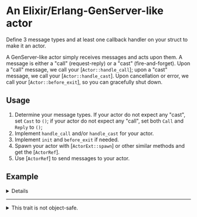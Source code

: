 <!-- DO NOT modify manually! Generate with `actor2bctor_and_doc.py`. -->
# An Elixir/Erlang-GenServer-like actor

Define 3 message types and at least one callback handler on your struct to
make it an actor.

A GenServer-like actor simply receives messages and acts upon them.
A message is either a "call" (request-reply) or a "cast" (fire-and-forget).
Upon a "call" message, we call your [`Actor::handle_call`];
upon a "cast" message, we call your [`Actor::handle_cast`].
Upon cancellation or error, we call your [`Actor::before_exit`],
so you can gracefully shut down.

## Usage

1. Determine your message types.
    If your actor do not expect any "cast", set `Cast` to `()`;
    if your actor do not expect any "call",
    set both `Call` and `Reply` to `()`;
1. Implement `handle_call` and/or `handle_cast` for your actor.
1. Implement `init` and `before_exit` if needed.
1. Spawn your actor with [`ActorExt::spawn`]
    or other similar methods and get the [`ActorRef`].
1. Use [`ActorRef`] to send messages to your actor.

## Example

<details>

```rust
use anyhow::{bail, Result};
use std::time::Duration;
use tokio::{sync::oneshot, time::timeout};
use tokio_gen_server::prelude::*;

// Define the actor.
#[derive(Debug, Default)]
struct PingPongServer {
    counter: usize,
}
impl Actor for PingPongServer {
    // Message types.
    type Cast = PingOrBang;
    type Call = PingOrPong;
    type Reply = PongOrCount;

    // All the methods are optional. The default implementations does nothing.

    // `init` is called when the actor starts.
    async fn init(&mut self, _env: &mut ActorEnv<Self>) -> Result<()> {
        println!("PingPongServer starting.");
        Ok(())
    }

    // `handle_cast` is called when the actor receives a message and
    // does not need to reply.
    async fn handle_cast(&mut self, msg: Self::Cast, _env: &mut ActorEnv<Self>) -> Result<()> {
        if matches!(msg, PingOrBang::Bang) {
            bail!("Received Bang! Blowing up.");
        }
        self.counter += 1;
        println!("Received ping #{}", self.counter);
        Ok(())
    }

    // `handle_call` is called when the actor receives a message and
    // needs to reply.
    async fn handle_call(
        &mut self,
        msg: Self::Call,
        _env: &mut ActorEnv<Self>,
        reply_sender: oneshot::Sender<Self::Reply>,
    ) -> Result<()> {
        match msg {
            PingOrPong::Ping => {
                self.counter += 1;
                println!("Received ping #{} as a call", self.counter);
                reply_sender.send(PongOrCount::Pong).unwrap();
            }
            PingOrPong::Pong => reply_sender.send(PongOrCount::Count(self.counter)).unwrap(),
        }
        Ok(())
    }

    // `before_exit` is called before the actor exits.
    async fn before_exit(
        &mut self,
        run_result: Result<()>,
        env: &mut ActorEnv<Self>,
    ) -> Result<()> {
        env.msg_receiver.close();
        let result_msg = match &run_result {
            Ok(()) => "successfully".into(),
            Err(why) => {
                let mut messages = Vec::new();
                while let Ok(msg) = env.msg_receiver.try_recv() {
                    messages.push(msg);
                }
                format!("with error `{why:?}` and disregarded messages `{messages:?}`, ")
            }
        };
        println!(
            "PingPongServer exiting {result_msg} with {} pings received.",
            self.counter
        );
        run_result.map_err(|_| anyhow::Error::msg(result_msg))
    }
}

// Now let's look at an example where we use the actor normally.
#[tokio::test]
async fn ping_pong() -> Result<()> {
    // Call `spawn` on the actor to start it.
    let ping_pong_server = PingPongServer::default();
    let (handle, server_ref) = ping_pong_server.spawn();

    // Cast a message to the actor and do not expect a reply.
    server_ref.cast(PingOrBang::Ping).await?;

    // Call the actor and wait for the reply.
    let pong = server_ref.call(PingOrPong::Ping).await?;
    assert_eq!(pong, PongOrCount::Pong);
    let count = server_ref.call(PingOrPong::Pong).await?;
    assert_eq!(count, PongOrCount::Count(2));

    // Cancel the actor.
    server_ref.cancel();

    // The handle returns the actor itself, its environment, and the run result.
    let ActorRunResult {
        actor: PingPongServer { counter: 2 },
        env: _,
        exit_result: Ok(()),
    } = timeout(DECI_SECOND, handle).await??
    else {
        panic!("Should exit normally.")
    };

    Ok(())
}

// Let's also see how the actor crashes.
#[tokio::test]
async fn ping_pong_bang() -> Result<()> {
    let ping_pong_server = PingPongServer::default();
    let (handle, server_ref) = ping_pong_server.spawn();

    // Cast the `Bang` message to crash the actor.
    server_ref.cast(PingOrBang::Bang).await?;

    // Call the actor and expect the call to fail.
    match timeout(DECI_SECOND, server_ref.call(PingOrPong::Ping)).await {
        Ok(Err(_)) | Err(_) => {}
        Ok(reply) => panic!("Ping Ping Server should have crashed, but got `{reply:?}`."),
    }

    // The receiver end of the channel can be reused after the crash.
    let ActorRunResult {
        actor: PingPongServer { counter: 0 },
        env: _,
        exit_result: Err(why),
    } = timeout(DECI_SECOND, handle).await??
    else {
        panic!("Should exit with error.")
    };

    // The exit result tells why it crashed.
    let err: String = why.downcast()?;
    assert_eq!(err, "with error `Received Bang! Blowing up.` and disregarded messages `[Call(Ping, Sender { inner: Some(Inner { state: State { is_complete: false, is_closed: false, is_rx_task_set: true, is_tx_task_set: false } }) })]`, ");

    Ok(())
}

// Data structure definitions.
#[derive(Debug)]
enum PingOrBang {
    Ping,
    Bang,
}
#[derive(Debug)]
enum PingOrPong {
    Ping,
    Pong,
}
#[derive(Debug, Eq, PartialEq)]
enum PongOrCount {
    Pong,
    Count(usize),
}
const DECI_SECOND: Duration = Duration::from_millis(100);
```

</details>

---

<details>
<summary>This trait is not object-safe.</summary>

```compile_fail
use tokio_gen_server::prelude::*;
let _: Box<dyn Actor<Call = (), Cast = (), Reply = ()>>;
```

</details>
